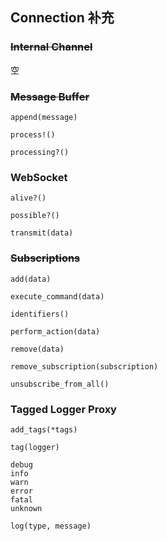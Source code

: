 ## Connection 补充

### ~~Internal Channel~~

空

### ~~Message Buffer~~

```
append(message)

process!()

processing?()
```

### WebSocket

```
alive?()

possible?()

transmit(data)
```

### ~~Subscriptions~~

```
add(data)

execute_command(data)

identifiers()

perform_action(data)

remove(data)

remove_subscription(subscription)

unsubscribe_from_all()
```

### Tagged Logger Proxy

```
add_tags(*tags)

tag(logger)

debug
info
warn
error
fatal
unknown
```

```
log(type, message)
```
